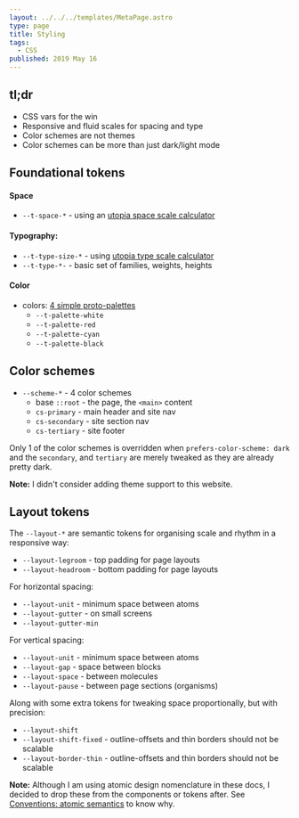 ```yaml
---
layout: ../../../templates/MetaPage.astro
type: page
title: Styling
tags:
  - CSS
published: 2019 May 16
---
```


## tl;dr

- CSS vars for the win
- Responsive and fluid scales for spacing and type
- Color schemes are not themes
- Color schemes can be more than just dark/light mode

## Foundational tokens

#### Space

- `--t-space-*` - using an [utopia space scale calculator](https://utopia.fyi/space/calculator/)

#### Typography:

- `--t-type-size-*` - using [utopia type scale calculator](https://utopia.fyi/type/calculator)
- `--t-type-*-` - basic set of families, weights, heights

#### Color

- colors: [4 simple proto-palettes](/meta/docs/colour)
  - `--t-palette-white`
  - `--t-palette-red`
  - `--t-palette-cyan`
  - `--t-palette-black`

## Color schemes

- `--scheme-*` - 4 color schemes
  - base `::root` - the page, the `<main>` content
  - `cs-primary` - main header and site nav
  - `cs-secondary` - site section nav
  - `cs-tertiary` - site footer

Only 1 of the color schemes is overridden when `prefers-color-scheme: dark` and the `secondary`, and `tertiary` are merely tweaked as they are already pretty dark.

**Note:** I didn't consider adding theme support to this website.

## Layout tokens

The `--layout-*` are semantic tokens for organising scale and rhythm in a responsive way:

- `--layout-legroom` - top padding for page layouts
- `--layout-headroom` - bottom padding for page layouts

For horizontal spacing:

- `--layout-unit` - minimum space between atoms
- `--layout-gutter` - on small screens
- `--layout-gutter-min`

For vertical spacing:

- `--layout-unit` - minimum space between atoms
- `--layout-gap` - space between blocks
- `--layout-space` - between molecules
- `--layout-pause` - between page sections (organisms)

Along with some extra tokens for tweaking space proportionally, but with precision:

- `--layout-shift`
- `--layout-shift-fixed` - outline-offsets and thin borders should not be scalable
- `--layout-border-thin` - outline-offsets and thin borders should not be scalable

**Note:** Although I am using atomic design nomenclature in these docs, I decided to drop these from the components or tokens after. See [Conventions: atomic semantics](/meta/records/rejected/conventions-structure-atomic-semantics) to know why.
